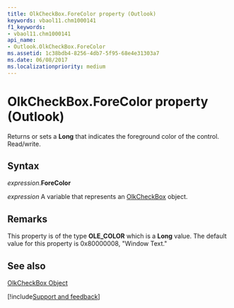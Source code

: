 ```yaml
---
title: OlkCheckBox.ForeColor property (Outlook)
keywords: vbaol11.chm1000141
f1_keywords:
- vbaol11.chm1000141
api_name:
- Outlook.OlkCheckBox.ForeColor
ms.assetid: 1c38bdb4-8256-4db7-5f95-68e4e31303a7
ms.date: 06/08/2017
ms.localizationpriority: medium
---
```



# OlkCheckBox.ForeColor property (Outlook)

Returns or sets a **Long** that indicates the foreground color of the control. Read/write.


## Syntax

_expression_.**ForeColor**

_expression_ A variable that represents an [OlkCheckBox](Outlook.OlkCheckBox.md) object.


## Remarks

This property is of the type **OLE_COLOR** which is a **Long** value. The default value for this property is 0x80000008, "Window Text."


## See also


[OlkCheckBox Object](Outlook.OlkCheckBox.md)

[!include[Support and feedback](~/includes/feedback-boilerplate.md)]